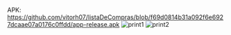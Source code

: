 APK: https://github.com/vitorh07/listaDeCompras/blob/f69d0814b31a092f6e6927dcaae07a0176c0ffdd/app-release.apk
![print1](https://github.com/vitorh07/listaDeCompras/assets/133894512/8b25012d-c118-4b30-89ce-9474cda07559)
![print2](https://github.com/vitorh07/listaDeCompras/assets/133894512/59897230-be98-46d9-b4d1-b8f687fb5aee)
